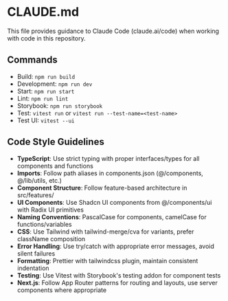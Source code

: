 # CLAUDE.md

This file provides guidance to Claude Code (claude.ai/code) when working with code in this repository.

## Commands

- Build: `npm run build`
- Development: `npm run dev`
- Start: `npm run start`
- Lint: `npm run lint`
- Storybook: `npm run storybook`
- Test: `vitest run` or `vitest run --test-name=<test-name>`
- Test UI: `vitest --ui`

## Code Style Guidelines

- **TypeScript**: Use strict typing with proper interfaces/types for all components and functions
- **Imports**: Follow path aliases in components.json (@/components, @/lib/utils, etc.)
- **Component Structure**: Follow feature-based architecture in src/features/
- **UI Components**: Use Shadcn UI components from @/components/ui with Radix UI primitives
- **Naming Conventions**: PascalCase for components, camelCase for functions/variables
- **CSS**: Use Tailwind with tailwind-merge/cva for variants, prefer className composition
- **Error Handling**: Use try/catch with appropriate error messages, avoid silent failures
- **Formatting**: Prettier with tailwindcss plugin, maintain consistent indentation
- **Testing**: Use Vitest with Storybook's testing addon for component tests
- **Next.js**: Follow App Router patterns for routing and layouts, use server components where appropriate
